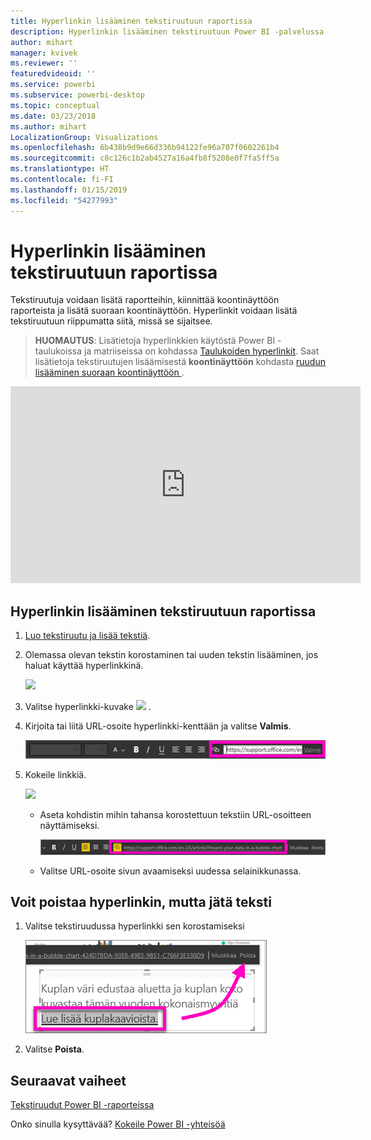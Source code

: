 ```yaml
---
title: Hyperlinkin lisääminen tekstiruutuun raportissa
description: Hyperlinkin lisääminen tekstiruutuun Power BI -palvelussa ja Desktopissa
author: mihart
manager: kvivek
ms.reviewer: ''
featuredvideoid: ''
ms.service: powerbi
ms.subservice: powerbi-desktop
ms.topic: conceptual
ms.date: 03/23/2018
ms.author: mihart
LocalizationGroup: Visualizations
ms.openlocfilehash: 6b438b9d9e66d336b94122fe96a707f0602261b4
ms.sourcegitcommit: c8c126c1b2ab4527a16a4fb8f5208e0f7fa5ff5a
ms.translationtype: HT
ms.contentlocale: fi-FI
ms.lasthandoff: 01/15/2019
ms.locfileid: "54277993"
---
```

# <a name="add-a-hyperlink-to-a-text-box-in-a-report"></a>Hyperlinkin lisääminen tekstiruutuun raportissa
Tekstiruutuja voidaan lisätä raportteihin, kiinnittää koontinäyttöön raporteista ja lisätä suoraan koontinäyttöön. Hyperlinkit voidaan lisätä tekstiruutuun riippumatta siitä, missä se sijaitsee.  

> **HUOMAUTUS**: Lisätietoja hyperlinkkien käytöstä Power BI -taulukoissa ja matriiseissa on kohdassa [Taulukoiden hyperlinkit](power-bi-hyperlinks-in-tables.md). Saat lisätietoja tekstiruutujen lisäämisestä **koontinäyttöön** kohdasta [ruudun lisääminen suoraan koontinäyttöön ](service-dashboard-add-widget.md). 
> 
> 

<iframe width="560" height="315" src="https://www.youtube.com/embed/_3q6VEBhGew#t=0m55s" frameborder="0" allowfullscreen></iframe>


## <a name="to-add-a-hyperlink-to-a-text-box-in-a-report"></a>Hyperlinkin lisääminen tekstiruutuun raportissa
1. [Luo tekstiruutu ja lisää tekstiä](power-bi-reports-add-text-and-shapes.md). 
2. Olemassa olevan tekstin korostaminen tai uuden tekstin lisääminen, jos haluat käyttää hyperlinkkinä.
   
   ![](media/service-add-hyperlink-to-text-box/power-bi-hyperlink-new.png)
3. Valitse hyperlinkki-kuvake ![](media/service-add-hyperlink-to-text-box/power-bi-hyperlink-icon.png) .
4. Kirjoita tai liitä URL-osoite hyperlinkki-kenttään ja valitse **Valmis**.
   
   ![](media/service-add-hyperlink-to-text-box/power-bi-add-link.png)
5. Kokeile linkkiä.  
   
   ![](media/service-add-hyperlink-to-text-box/power-bi-test-link.png)
   
   * Aseta kohdistin mihin tahansa korostettuun tekstiin URL-osoitteen näyttämiseksi.  
     
      ![](media/service-add-hyperlink-to-text-box/power-bi-hyperlink-edit.png)
   * Valitse URL-osoite sivun avaamiseksi uudessa selainikkunassa.

## <a name="to-remove-the-hyperlink-but-leave-the-text"></a>Voit poistaa hyperlinkin, mutta jätä teksti
1. Valitse tekstiruudussa hyperlinkki sen korostamiseksi
   
     ![](media/service-add-hyperlink-to-text-box/power-bi-hyperlink-remove.png)
2. Valitse **Poista**. 

## <a name="next-steps"></a>Seuraavat vaiheet
[Tekstiruudut Power BI -raporteissa](power-bi-reports-add-text-and-shapes.md)

Onko sinulla kysyttävää? [Kokeile Power BI -yhteisöä](http://community.powerbi.com/)

